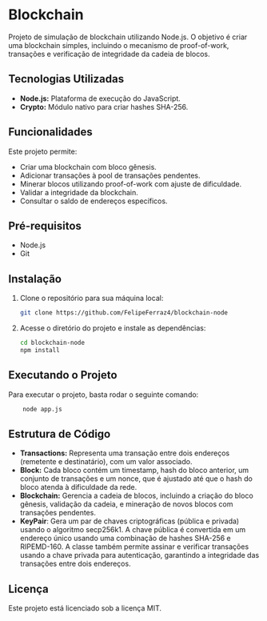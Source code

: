 # Blockchain

Projeto de simulação de blockchain utilizando Node.js. O objetivo é criar uma blockchain simples, incluindo o mecanismo de proof-of-work, transações e verificação de integridade da cadeia de blocos.

## Tecnologias Utilizadas

- **Node.js:** Plataforma de execução do JavaScript.
- **Crypto:** Módulo nativo para criar hashes SHA-256.

## Funcionalidades

Este projeto permite:
- Criar uma blockchain com bloco gênesis.
- Adicionar transações à pool de transações pendentes.
- Minerar blocos utilizando proof-of-work com ajuste de dificuldade.
- Validar a integridade da blockchain.
- Consultar o saldo de endereços específicos.

## Pré-requisitos

- Node.js
- Git

## Instalação

1. Clone o repositório para sua máquina local:
    ```bash
    git clone https://github.com/FelipeFerraz4/blockchain-node
    ```
2. Acesse o diretório do projeto e instale as dependências:
    ```bash
    cd blockchain-node
    npm install
    ```
## Executando o Projeto

Para executar o projeto, basta rodar o seguinte comando:
```bash
    node app.js
```

## Estrutura de Código

- **Transactions:** Representa uma transação entre dois endereços (remetente e destinatário), com um valor associado.
- **Block:** Cada bloco contém um timestamp, hash do bloco anterior, um conjunto de transações e um nonce, que é ajustado até que o hash do bloco atenda à dificuldade da rede.
- **Blockchain:** Gerencia a cadeia de blocos, incluindo a criação do bloco gênesis, validação da cadeia, e mineração de novos blocos com transações pendentes.
- **KeyPair**: Gera um par de chaves criptográficas (pública e privada) usando o algoritmo secp256k1. A chave pública é convertida em um endereço único usando uma combinação de hashes SHA-256 e RIPEMD-160. A classe também permite assinar e verificar transações usando a chave privada para autenticação, garantindo a integridade das transações entre dois endereços.

## Licença

Este projeto está licenciado sob a licença MIT.